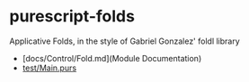 # purescript-folds

Applicative Folds, in the style of Gabriel Gonzalez' foldl library

- [docs/Control/Fold.md](Module Documentation)
- [test/Main.purs](Example)
